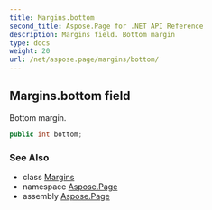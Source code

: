 ```yaml
---
title: Margins.bottom
second_title: Aspose.Page for .NET API Reference
description: Margins field. Bottom margin
type: docs
weight: 20
url: /net/aspose.page/margins/bottom/
---
```

## Margins.bottom field

Bottom margin.

```csharp
public int bottom;
```

### See Also

* class [Margins](../)
* namespace [Aspose.Page](../../margins/)
* assembly [Aspose.Page](../../../)


